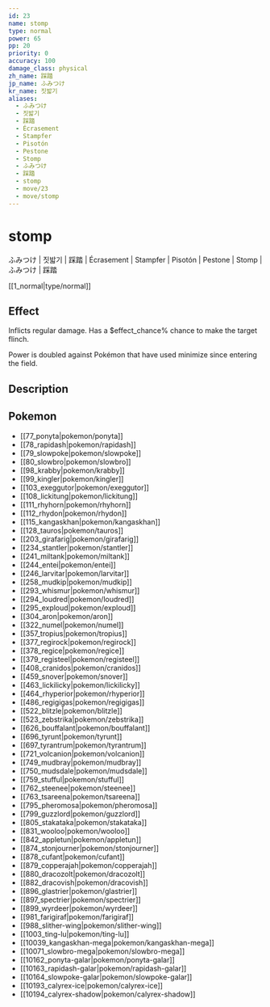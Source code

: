 ```yaml
---
id: 23
name: stomp
type: normal
power: 65
pp: 20
priority: 0
accuracy: 100
damage_class: physical
zh_name: 踩踏
jp_name: ふみつけ
kr_name: 짓밟기
aliases:
  - ふみつけ
  - 짓밟기
  - 踩踏
  - Écrasement
  - Stampfer
  - Pisotón
  - Pestone
  - Stomp
  - ふみつけ
  - 踩踏
  - stomp
  - move/23
  - move/stomp
---
```

# stomp
    
ふみつけ | 짓밟기 | 踩踏 | Écrasement | Stampfer | Pisotón | Pestone | Stomp | ふみつけ | 踩踏

[[1_normal|type/normal]]

## Effect

Inflicts regular damage.  Has a $effect_chance% chance to make the target flinch.

Power is doubled against Pokémon that have used minimize since entering the field.

## Description



## Pokemon

- [[77_ponyta|pokemon/ponyta]]
- [[78_rapidash|pokemon/rapidash]]
- [[79_slowpoke|pokemon/slowpoke]]
- [[80_slowbro|pokemon/slowbro]]
- [[98_krabby|pokemon/krabby]]
- [[99_kingler|pokemon/kingler]]
- [[103_exeggutor|pokemon/exeggutor]]
- [[108_lickitung|pokemon/lickitung]]
- [[111_rhyhorn|pokemon/rhyhorn]]
- [[112_rhydon|pokemon/rhydon]]
- [[115_kangaskhan|pokemon/kangaskhan]]
- [[128_tauros|pokemon/tauros]]
- [[203_girafarig|pokemon/girafarig]]
- [[234_stantler|pokemon/stantler]]
- [[241_miltank|pokemon/miltank]]
- [[244_entei|pokemon/entei]]
- [[246_larvitar|pokemon/larvitar]]
- [[258_mudkip|pokemon/mudkip]]
- [[293_whismur|pokemon/whismur]]
- [[294_loudred|pokemon/loudred]]
- [[295_exploud|pokemon/exploud]]
- [[304_aron|pokemon/aron]]
- [[322_numel|pokemon/numel]]
- [[357_tropius|pokemon/tropius]]
- [[377_regirock|pokemon/regirock]]
- [[378_regice|pokemon/regice]]
- [[379_registeel|pokemon/registeel]]
- [[408_cranidos|pokemon/cranidos]]
- [[459_snover|pokemon/snover]]
- [[463_lickilicky|pokemon/lickilicky]]
- [[464_rhyperior|pokemon/rhyperior]]
- [[486_regigigas|pokemon/regigigas]]
- [[522_blitzle|pokemon/blitzle]]
- [[523_zebstrika|pokemon/zebstrika]]
- [[626_bouffalant|pokemon/bouffalant]]
- [[696_tyrunt|pokemon/tyrunt]]
- [[697_tyrantrum|pokemon/tyrantrum]]
- [[721_volcanion|pokemon/volcanion]]
- [[749_mudbray|pokemon/mudbray]]
- [[750_mudsdale|pokemon/mudsdale]]
- [[759_stufful|pokemon/stufful]]
- [[762_steenee|pokemon/steenee]]
- [[763_tsareena|pokemon/tsareena]]
- [[795_pheromosa|pokemon/pheromosa]]
- [[799_guzzlord|pokemon/guzzlord]]
- [[805_stakataka|pokemon/stakataka]]
- [[831_wooloo|pokemon/wooloo]]
- [[842_appletun|pokemon/appletun]]
- [[874_stonjourner|pokemon/stonjourner]]
- [[878_cufant|pokemon/cufant]]
- [[879_copperajah|pokemon/copperajah]]
- [[880_dracozolt|pokemon/dracozolt]]
- [[882_dracovish|pokemon/dracovish]]
- [[896_glastrier|pokemon/glastrier]]
- [[897_spectrier|pokemon/spectrier]]
- [[899_wyrdeer|pokemon/wyrdeer]]
- [[981_farigiraf|pokemon/farigiraf]]
- [[988_slither-wing|pokemon/slither-wing]]
- [[1003_ting-lu|pokemon/ting-lu]]
- [[10039_kangaskhan-mega|pokemon/kangaskhan-mega]]
- [[10071_slowbro-mega|pokemon/slowbro-mega]]
- [[10162_ponyta-galar|pokemon/ponyta-galar]]
- [[10163_rapidash-galar|pokemon/rapidash-galar]]
- [[10164_slowpoke-galar|pokemon/slowpoke-galar]]
- [[10193_calyrex-ice|pokemon/calyrex-ice]]
- [[10194_calyrex-shadow|pokemon/calyrex-shadow]]

